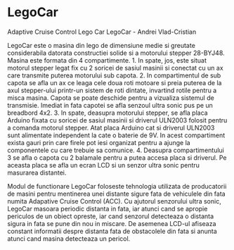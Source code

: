 # LegoCar
Adaptive Cruise Control Lego Car
LegoCar - Andrei Vlad-Cristian 

LegoCar este o masina din lego de dimensiune medie si greutate considerabila datorata constructiei solide si a motorului stepper 28-BYJ48. Masina este formata din 4 compartimente. 
	1. In spate, jos, este situat motorul stepper legat fix cu 2 soricei de sasiul masinii si conectat cu un ax care transmite puterea motorului sub capota. 
	2. In compartimentul de sub capota se afla un ax ce leaga cele doua roti motoare si preia puterea de la axul stepper-ului printr-un sistem de roti dintate, invartind rotile pentru a misca masina. Capota se poate deschide pentru a vizualiza sistemul de transmisie. Imediat in fata capotei se afla senzoul ultra sonic pus pe un breadbord 4x2.
	3. In spate, deasupra motorului stepper, se afla placa Arduino fixata cu soricei de sasiul masinii si driverul ULN2003 folosit pentru a comanda motorul stepper. Atat placa Arduino cat si driverul ULN2003 sunt alimentate independent la cate o baterie de 9V. In acest compartiment exista gauri prin care firele pot iesi organizat pentru a ajunge la componentele cu care trebuie sa comunice.
	4. Deasupra compartimentului 3 se afla o capota cu 2 balamale pentru a putea accesa placa si driverul. Pe aceasta placa se afla un ecran LCD si un senzor ultra sonic pentru masurarea distantei.
	
Modul de functionare
LegoCar foloseste tehnologia utilizata de producatorii de masini pentru mentinerea unei distante sigure fata de vehiculele din fata numita Adapative Cruise Control (ACC). Cu ajutorul senzorului ultra sonic, LegoCar masoara periodic distanta in fata, iar atunci cand se apropie periculos de un obiect opreste, iar cand senzorul detecteaza o distanta sigura in fata se pune din nou in miscare. De asemenea LCD-ul afiseaza constant informatii despre distanta fata de obstacolele din fata si anunta atunci cand masina detecteaza un pericol.
	
